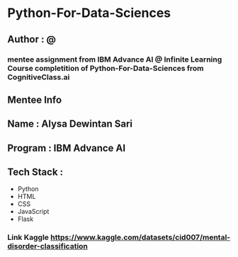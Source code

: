 # Python-For-Data-Sciences

## Author : @

### mentee assignment from IBM Advance AI @ Infinite Learning Course completition of Python-For-Data-Sciences from CognitiveClass.ai

## Mentee Info

## Name    : Alysa Dewintan Sari
## Program : IBM Advance AI

## Tech Stack :

- Python
- HTML
- CSS
- JavaScript
- Flask

### Link Kaggle https://www.kaggle.com/datasets/cid007/mental-disorder-classification
